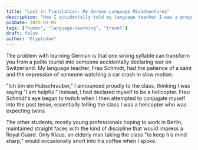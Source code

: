 ```yaml
---
title: "Lost in Translation: My German Language Misadventures"
description: "How I accidentally told my language teacher I was a pregnant helicopter, and other linguistic failures"
pubDate: 2025-01-05
tags: ["humor", "language-learning", "travel"]
draft: false
author: "Glyptodon"
---
```


The problem with learning German is that one wrong syllable can transform you from a polite tourist into someone accidentally declaring war on Switzerland. My language teacher, Frau Schmidt, had the patience of a saint and the expression of someone watching a car crash in slow motion.

"Ich bin ein Hubschrauber," I announced proudly to the class, thinking I was saying "I am helpful." Instead, I had declared myself to be a helicopter. Frau Schmidt's eye began to twitch when I then attempted to conjugate myself into the past tense, essentially telling the class I was a helicopter who was expecting twins.

The other students, mostly young professionals hoping to work in Berlin, maintained straight faces with the kind of discipline that would impress a Royal Guard. Only Klaus, an elderly man taking the class "to keep his mind sharp," would occasionally snort into his coffee when I spoke.

